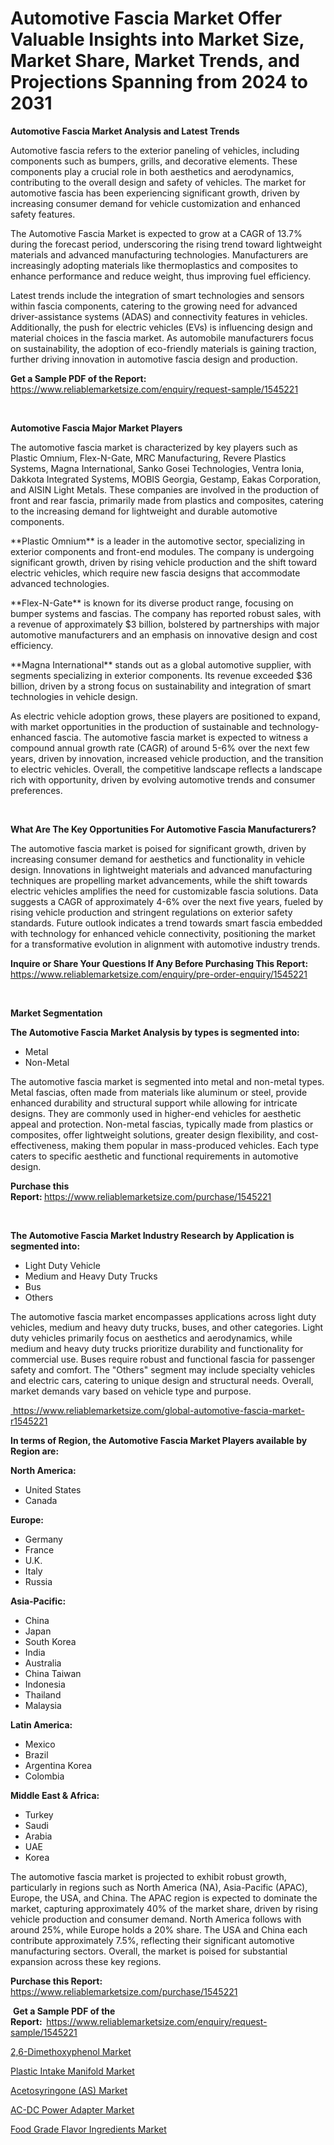 <p><h1>Automotive Fascia Market Offer Valuable Insights into Market Size, Market Share, Market Trends, and Projections Spanning from 2024 to 2031</h1></p><p><strong>Automotive Fascia Market Analysis and Latest Trends</strong></p>
<p><p>Automotive fascia refers to the exterior paneling of vehicles, including components such as bumpers, grills, and decorative elements. These components play a crucial role in both aesthetics and aerodynamics, contributing to the overall design and safety of vehicles. The market for automotive fascia has been experiencing significant growth, driven by increasing consumer demand for vehicle customization and enhanced safety features. </p><p>The Automotive Fascia Market is expected to grow at a CAGR of 13.7% during the forecast period, underscoring the rising trend toward lightweight materials and advanced manufacturing technologies. Manufacturers are increasingly adopting materials like thermoplastics and composites to enhance performance and reduce weight, thus improving fuel efficiency. </p><p>Latest trends include the integration of smart technologies and sensors within fascia components, catering to the growing need for advanced driver-assistance systems (ADAS) and connectivity features in vehicles. Additionally, the push for electric vehicles (EVs) is influencing design and material choices in the fascia market. As automobile manufacturers focus on sustainability, the adoption of eco-friendly materials is gaining traction, further driving innovation in automotive fascia design and production.</p></p>
<p><strong>Get a Sample PDF of the Report:&nbsp;</strong> <a href="https://www.reliablemarketsize.com/enquiry/request-sample/1545221?utm_campaign=1564&utm_medium=2&utm_source=Github&utm_content=ia&utm_term=02112024&utm_id=automotive-fascia">https://www.reliablemarketsize.com/enquiry/request-sample/1545221</a></p>
<p>&nbsp;</p>
<p><strong>Automotive Fascia Major Market Players</strong></p>
<p><p>The automotive fascia market is characterized by key players such as Plastic Omnium, Flex-N-Gate, MRC Manufacturing, Revere Plastics Systems, Magna International, Sanko Gosei Technologies, Ventra Ionia, Dakkota Integrated Systems, MOBIS Georgia, Gestamp, Eakas Corporation, and AISIN Light Metals. These companies are involved in the production of front and rear fascia, primarily made from plastics and composites, catering to the increasing demand for lightweight and durable automotive components.</p><p>**Plastic Omnium** is a leader in the automotive sector, specializing in exterior components and front-end modules. The company is undergoing significant growth, driven by rising vehicle production and the shift toward electric vehicles, which require new fascia designs that accommodate advanced technologies.</p><p>**Flex-N-Gate** is known for its diverse product range, focusing on bumper systems and fascias. The company has reported robust sales, with a revenue of approximately $3 billion, bolstered by partnerships with major automotive manufacturers and an emphasis on innovative design and cost efficiency.</p><p>**Magna International** stands out as a global automotive supplier, with segments specializing in exterior components. Its revenue exceeded $36 billion, driven by a strong focus on sustainability and integration of smart technologies in vehicle design.</p><p>As electric vehicle adoption grows, these players are positioned to expand, with market opportunities in the production of sustainable and technology-enhanced fascia. The automotive fascia market is expected to witness a compound annual growth rate (CAGR) of around 5-6% over the next few years, driven by innovation, increased vehicle production, and the transition to electric vehicles. Overall, the competitive landscape reflects a landscape rich with opportunity, driven by evolving automotive trends and consumer preferences.</p></p>
<p>&nbsp;</p>
<p><strong>What Are The Key Opportunities For Automotive Fascia Manufacturers?</strong></p>
<p><p>The automotive fascia market is poised for significant growth, driven by increasing consumer demand for aesthetics and functionality in vehicle design. Innovations in lightweight materials and advanced manufacturing techniques are propelling market advancements, while the shift towards electric vehicles amplifies the need for customizable fascia solutions. Data suggests a CAGR of approximately 4-6% over the next five years, fueled by rising vehicle production and stringent regulations on exterior safety standards. Future outlook indicates a trend towards smart fascia embedded with technology for enhanced vehicle connectivity, positioning the market for a transformative evolution in alignment with automotive industry trends.</p></p>
<p><strong>Inquire or Share Your Questions If Any Before Purchasing This Report:</strong> <a href="https://www.reliablemarketsize.com/enquiry/pre-order-enquiry/1545221?utm_campaign=1564&utm_medium=2&utm_source=Github&utm_content=ia&utm_term=02112024&utm_id=automotive-fascia">https://www.reliablemarketsize.com/enquiry/pre-order-enquiry/1545221</a></p>
<p>&nbsp;</p>
<p><strong>Market Segmentation</strong></p>
<p><strong>The Automotive Fascia Market Analysis by types is segmented into:</strong></p>
<p><ul><li>Metal</li><li>Non-Metal</li></ul></p>
<p><p>The automotive fascia market is segmented into metal and non-metal types. Metal fascias, often made from materials like aluminum or steel, provide enhanced durability and structural support while allowing for intricate designs. They are commonly used in higher-end vehicles for aesthetic appeal and protection. Non-metal fascias, typically made from plastics or composites, offer lightweight solutions, greater design flexibility, and cost-effectiveness, making them popular in mass-produced vehicles. Each type caters to specific aesthetic and functional requirements in automotive design.</p></p>
<p><strong>Purchase this Report:&nbsp;</strong><a href="https://www.reliablemarketsize.com/purchase/1545221?utm_campaign=1564&utm_medium=2&utm_source=Github&utm_content=ia&utm_term=02112024&utm_id=automotive-fascia">https://www.reliablemarketsize.com/purchase/1545221</a></p>
<p>&nbsp;</p>
<p><strong>The Automotive Fascia Market Industry Research by Application is segmented into:</strong></p>
<p><ul><li>Light Duty Vehicle</li><li>Medium and Heavy Duty Trucks</li><li>Bus</li><li>Others</li></ul></p>
<p><p>The automotive fascia market encompasses applications across light duty vehicles, medium and heavy duty trucks, buses, and other categories. Light duty vehicles primarily focus on aesthetics and aerodynamics, while medium and heavy duty trucks prioritize durability and functionality for commercial use. Buses require robust and functional fascia for passenger safety and comfort. The "Others" segment may include specialty vehicles and electric cars, catering to unique design and structural needs. Overall, market demands vary based on vehicle type and purpose.</p></p>
<p><a href="https://www.reliablemarketsize.com/global-automotive-fascia-market-r1545221?utm_campaign=1564&utm_medium=2&utm_source=Github&utm_content=ia&utm_term=02112024&utm_id=automotive-fascia">&nbsp;https://www.reliablemarketsize.com/global-automotive-fascia-market-r1545221</a></p>
<p><strong>In terms of Region, the Automotive Fascia Market Players available by Region are:</strong></p>
<p>
    <p> <strong> North America: </strong>
        <ul>
            <li>United States</li>
            <li>Canada</li>
        </ul>
        </p> 
    <p> <strong> Europe: </strong>
        <ul>
            <li>Germany</li>
            <li>France</li>
            <li>U.K.</li>
            <li>Italy</li>
            <li>Russia</li>
        </ul>
        </p> 
    <p> <strong> Asia-Pacific: </strong>
        <ul>
            <li>China</li>
            <li>Japan</li>
            <li>South Korea</li>
            <li>India</li>
            <li>Australia</li>
            <li>China Taiwan</li>
            <li>Indonesia</li>
            <li>Thailand</li>
            <li>Malaysia</li>
        </ul>
        </p> 
    <p> <strong> Latin America: </strong>
        <ul>
            <li>Mexico</li>
            <li>Brazil</li>
            <li>Argentina Korea</li>
            <li>Colombia</li>
        </ul>
        </p> 
    <p> <strong> Middle East & Africa: </strong>
        <ul>
            <li>Turkey</li>
            <li>Saudi</li>
            <li>Arabia</li>
            <li>UAE</li>
            <li>Korea</li>
        </ul>
    </p>
    </p>
<p><p>The automotive fascia market is projected to exhibit robust growth, particularly in regions such as North America (NA), Asia-Pacific (APAC), Europe, the USA, and China. The APAC region is expected to dominate the market, capturing approximately 40% of the market share, driven by rising vehicle production and consumer demand. North America follows with around 25%, while Europe holds a 20% share. The USA and China each contribute approximately 7.5%, reflecting their significant automotive manufacturing sectors. Overall, the market is poised for substantial expansion across these key regions.</p></p>
<p><strong>Purchase this Report: </strong><a href="https://www.reliablemarketsize.com/purchase/1545221?utm_campaign=1564&utm_medium=2&utm_source=Github&utm_content=ia&utm_term=02112024&utm_id=automotive-fascia">https://www.reliablemarketsize.com/purchase/1545221</a></p>
<p>&nbsp;<strong>Get a Sample PDF of the Report:&nbsp;&nbsp;</strong><a href="https://www.reliablemarketsize.com/enquiry/request-sample/1545221?utm_campaign=1564&utm_medium=2&utm_source=Github&utm_content=ia&utm_term=02112024&utm_id=automotive-fascia">https://www.reliablemarketsize.com/enquiry/request-sample/1545221</a></p>
<p><strong></strong></p>
<p><p><a href="https://www.linkedin.com/pulse/strategic-market-insights-navigating-global-26-dimethoxyphenol-vfruf?utm_campaign=1564&utm_medium=2&utm_source=Github&utm_content=ia&utm_term=02112024&utm_id=automotive-fascia">2,6-Dimethoxyphenol Market</a></p><p><a href="https://github.com/abbislposival/Market-Research-Report-List-1/blob/main/plastic-intake-manifold-market.md?utm_campaign=1564&utm_medium=2&utm_source=Github&utm_content=ia&utm_term=02112024&utm_id=automotive-fascia">Plastic Intake Manifold Market</a></p><p><a href="https://www.linkedin.com/pulse/decoding-acetosyringone-industry-dynamics-strategic-imperatives-pbyrf?utm_campaign=1564&utm_medium=2&utm_source=Github&utm_content=ia&utm_term=02112024&utm_id=automotive-fascia">Acetosyringone (AS) Market</a></p><p><a href="https://www.linkedin.com/pulse/emerging-trends-ac-dc-power-adapter-market-detailed-overview-applications-idukf?utm_campaign=1564&utm_medium=2&utm_source=Github&utm_content=ia&utm_term=02112024&utm_id=automotive-fascia">AC-DC Power Adapter Market</a></p><p><a href="https://www.linkedin.com/pulse/emerging-food-grade-flavor-ingredients-market-opportunities-analysis-xzogf?utm_campaign=1564&utm_medium=2&utm_source=Github&utm_content=ia&utm_term=02112024&utm_id=automotive-fascia">Food Grade Flavor Ingredients Market</a></p></p>